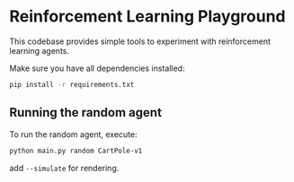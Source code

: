 # Reinforcement Learning Playground

This codebase provides simple tools to experiment with reinforcement learning agents.

Make sure you have all dependencies installed:

```bash
pip install -r requirements.txt
```

## Running the random agent

To run the random agent, execute:

```bash
python main.py random CartPole-v1
```

add ``--simulate`` for rendering.
